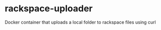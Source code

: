 rackspace-uploader
==================

Docker container that uploads a local folder to rackspace files using curl
